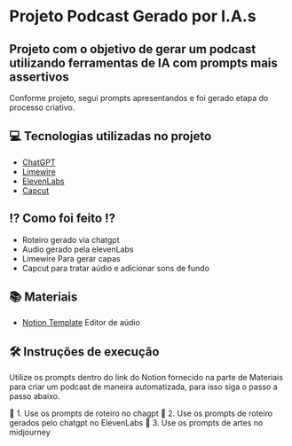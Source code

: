 # Projeto Podcast Gerado por I.A.s

## Projeto com o objetivo de gerar um podcast utilizando ferramentas de IA com prompts mais assertivos
  
Conforme projeto, segui prompts apresentandos e foi gerado etapa do processo criativo.

## 💻 Tecnologias utilizadas no projeto
- [ChatGPT](https://chat.openai.com/) 
- [Limewire](https://limewire.com/)
- [ElevenLabs](https://beta.elevenlabs.io/)
- [Capcut](https://www.capcut.com/pt-br/)

## ⁉ Como foi feito ⁉️
- Roteiro gerado via chatgpt
- Audio gerado pela elevenLabs
- Limewire Para gerar capas
- Capcut para tratar aúdio e adicionar sons de fundo

## 📚 Materiais

- [Notion Template](https://www.notion.so/PAS-Podcast-AI-Studio-7567631c0dcc468dbeaadf450415e656)
Editor de aúdio

## 🛠️ Instruções de execução
Utilize os prompts dentro do link do Notion fornecido na parte de Materiais para criar um podcast de maneira automatizada, para isso siga o passo a passo abaixo.

🤖 1. Use os prompts de roteiro no chagpt
🤖 2. Use os prompts de roteiro gerados pelo chatgpt no ElevenLabs
🤖 3. Use os prompts de artes no midjourney
